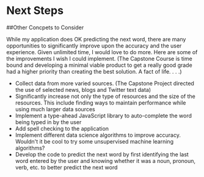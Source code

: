 # Next Steps

##Other Concpets to Consider

While my application does OK predicting the next word, there are many opportunities to significantly improve upon the accuracy and the user experience.  Given unlimited time, I would love to do more.  Here are some of the improvements I wish I could implement.  (The Capstone Course is time bound and developing a minimal viable product to get a really good grade had a higher priority than creating the best solution.  A fact of life. . . .)

- Collect data from more varied sources.  (The Capstone Project directed the use of selected news, blogs and Twitter text data)
- Significantly increase not only the type of resources and the size of the resources.  This include finding ways to maintain performance while using much larger data sources
- Implement a type-ahead JavaScript library to auto-complete the word being typed in by the user
- Add spell checking to the application
- Implement different data science algorithms to improve accuracy.  Wouldn't it be cool to try some unsupervised machine learning algorithms?
- Develop the code to predict the next word by first identifying the last word entered by the user and knowing whether it was a noun, pronoun, verb, etc. to better predict the next word
